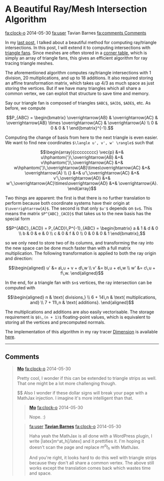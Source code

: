 # A Beautiful Ray/Mesh Intersection Algorithm

<div class="infobar">

<fa:clock-o> 2014-05-30
<fa:user> Tavian Barnes
[<fa:comments> Comments](#comments)

</div>


In my [last post], I talked about a beautiful method for computing ray/triangle intersections.
In this post, I will extend it to computing intersections with [triangle fans].
Since meshes are often stored in a [corner table], which is simply an array of triangle fans, this gives an efficient algorithm for ray tracing triangle meshes.

[last post]: ray_triangle.md
[triangle fans]: https://en.wikipedia.org/wiki/Triangle_fan
[corner table]: https://en.wikipedia.org/wiki/Polygon_mesh#Representations

The aforementioned algorithm computes ray/triangle intersections with 1 division, 20 multiplications, and up to 18 additions.
It also required storing an affine transformation matrix, which takes up 4/3 as much space as just storing the vertices.
But if we have many triangles which all share a common vertex, we can exploit that structure to save time and memory.

Say our triangle fan is composed of triangles `$ABC$`, `$ACD$`, `$ADE$`, etc.  As before, we compute

```math
P_{ABC} =
\begin{bmatrix}
\overrightarrow{AB} & \overrightarrow{AC} & \overrightarrow{AB} \times \overrightarrow{AC} & \overrightarrow{A} \\
0 & 0 & 0 & 1
\end{bmatrix}^{-1}.
```

Computing the change of basis from here to the next triangle is even easier.  We want to find new coordinates `$\langle u', v', w' \rangle$` such that

```math
\begin{array}{ccccccccc}
\vec{p} &=& u\hphantom{'}\,\overrightarrow{AB} &+& v\hphantom{'}\,\overrightarrow{AC} &+& w\hphantom{'}\,\overrightarrow{AB}\times\overrightarrow{AC} &+& \overrightarrow{A} \\
   {}   &=& u'\,\overrightarrow{AC} &+& v'\,\overrightarrow{AD} &+& w'\,\overrightarrow{AC}\times\overrightarrow{AD} &+& \overrightarrow{A}.
\end{array}
```

Two things are apparent: the first is that there is no further translation to perform because both coordinate systems have their origin at `$\overrightarrow{A}$`.
The second is that only `$u'$` depends on `$v$`.
This means the matrix `$P^{ABC}_{ACD}$` that takes us to the new basis has the special form

```math
P^{ABC}_{ACD} = P_{ACD}\,P^{-1}_{ABC} =
\begin{bmatrix}
a & 1 & d & 0 \\
b & 0 & e & 0 \\
c & 0 & f & 0 \\
0 & 0 & 0 & 1
\end{bmatrix},
```

so we only need to store two of its columns, and transforming the ray into the new space can be done much faster than with a full matrix multiplication.  The following transformation is applied to both the ray origin and direction:

```math
\begin{aligned}
u' &= a\,u + v + d\,w \\
v' &= b\,u + e\,w \\
w' &= c\,u + f\,w.
\end{aligned}
```

In the end, for a triangle fan with `$n$` vertices, the ray intersection can be computed with

```math
\begin{aligned}
n & \text{ divisions,} \\
6 + 14\,n & \text{ multiplications, and} \\
7 + 11\,n & \text{ additions}.
\end{aligned}
```

The multiplications and additions are also easily vectorisable.
The storage requirement is `$6\,(n + 1)$` floating-point values, which is equivalent to storing all the vertices and precomputed normals.

The implementation of this algorithm in my ray tracer [Dimension] is available [here].

[Dimension]: /dimension/
[here]: /cgit/dimension.git/tree/libdimension/model/objects/triangle_fan.c

---


## Comments

> [**Mo**](http://thecodeboss.com/)
> <fa:clock-o> 2014-05-30
>
> Pretty cool, I wonder if this can be extended to triangle strips as well.
> That one might be a lot more challenging though.
>
> $$ Also I wonder if these dollar signs will break your page with a MathJax injection.
> I imagine it's more intelligent than that.
>
> > [**Mo**](http://thecodeboss.com/)
> > <fa:clock-o> 2014-05-30
> >
> > Nope. :)
>
> > <fa:user> [**Tavian Barnes**](/)
> > <fa:clock-o> 2014-05-30
> >
> > Haha yeah the MathJax is all done with a WordPress plugin, I write [latex]m^at_h[/latex] and it prettifies it.
> > I'm hoping it doesn't scan the page and replace $m^at_h$ with MathJax.
> >
> > And you're right, it looks hard to do this well with triangle strips because they don't all share a common vertex.
> > The above still works except the translation comes back which wastes time and space.
